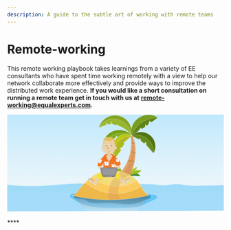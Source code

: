 ```yaml
---
description: A guide to the subtle art of working with remote teams
---
```


# Remote-working

This remote working playbook takes learnings from a variety of EE consultants who have spent time working remotely with a view to help our network collaborate more effectively and provide ways to improve the distributed work experience. **If you would like a short consultation on running a remote team get in touch with us at** [**remote-working@equalexperts.com**](mailto:remote-working@equalexperts.com)**.**

![My kind of remote!](.gitbook/assets/remote-working-lsland.png)

\*\*\*\*











## 

